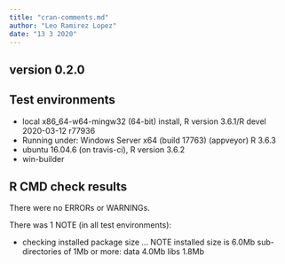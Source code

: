 ```yaml
---
title: "cran-comments.md"
author: "Leo Ramirez Lopez"
date: "13 3 2020"
---
```


## version 0.2.0
## Test environments
* local x86_64-w64-mingw32 (64-bit) install, R version 3.6.1/R devel 2020-03-12 r77936
* Running under: Windows Server x64 (build 17763) (appveyor) R 3.6.3 
* ubuntu 16.04.6 (on travis-ci), R version 3.6.2
* win-builder 

## R CMD check results
There were no ERRORs or WARNINGs. 

There was 1 NOTE (in all test environments):

* checking installed package size ... NOTE
  installed size is  6.0Mb
  sub-directories of 1Mb or more:
    data   4.0Mb
    libs   1.8Mb

